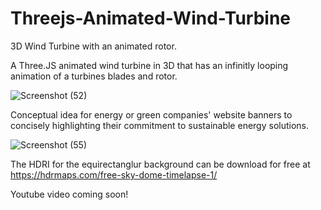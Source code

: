 # Threejs-Animated-Wind-Turbine

3D Wind Turbine with an animated rotor.

A Three.JS animated wind turbine in 3D that has an infinitly looping animation of a turbines blades and rotor.

![Screenshot (52)](https://github.com/SeamusBrowne/Threejs-Animated-Wind-Turbine/assets/31517569/e2dccb29-caa1-439a-82ff-cd1766b3217c)

Conceptual idea for energy or green companies' website banners to concisely highlighting their commitment to sustainable energy solutions.

![Screenshot (55)](https://github.com/SeamusBrowne/Threejs-Animated-Wind-Turbine/assets/31517569/1f0d98fe-6252-4c40-b264-5c73be8dc936)

The HDRI for the equirectanglur background can be download for free at https://hdrmaps.com/free-sky-dome-timelapse-1/

Youtube video coming soon!
